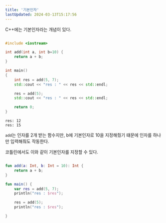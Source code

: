 ```yaml
---
title: '기본인자'
lastUpdated: 2024-03-13T15:17:56
---
```


C++에는 기본인자라는 개념이 있다. 

```c++

#include <iostream>

int add(int a, int b=10) {
	return a + b;
}

int main()
{
	int res = add(5, 7);
	std::cout << "res : " << res << std::endl;

	res = add(5);
	std::cout << "res : " << res << std::endl;

	return 0;
}

```

```
res: 12
res: 15
```

`add`는 인자를 2개 받는 함수지만, b에 기본인자로 10을 지정해줬기 떄문에 인자를 하나만 입력해줘도 작동한다.

코틀린에서도 이와 같이 기본인자를 지정할 수 있다.

```kotlin

fun add(a: Int, b: Int = 10): Int {
	return a + b;
}

fun main() {
	var res = add(5, 7);
	println("res : $res");

	res = add(5);
	println("res : $res");

}

```